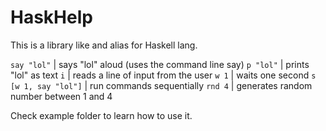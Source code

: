 # HaskHelp
This is a library like and alias for Haskell lang.

`say "lol"`          | says "lol" aloud (uses the command line say) 
`p "lol"`            | prints "lol" as text 
`i`                  | reads a line of input from the user 
`w 1`                | waits one second 
`s [w 1, say "lol"]` | run commands sequentially 
`rnd 4`              | generates random number between 1 and 4 

Check example folder to learn how to use it.
